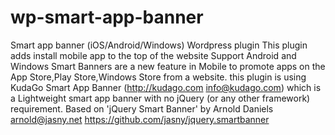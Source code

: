 # wp-smart-app-banner
Smart app banner (iOS/Android/Windows) Wordpress plugin 
This plugin adds install mobile app to the top of the website
Support Android and Windows 
Smart Banners are a new feature in Mobile to promote apps on the App Store,Play Store,Windows Store from a website.
this plugin is using KudaGo Smart App Banner (http://kudago.com info@kudago.com) which is a Lightweight smart app banner with no jQuery (or any other framework) requirement.
Based on 'jQuery Smart Banner' by Arnold Daniels arnold@jasny.net https://github.com/jasny/jquery.smartbanner 
